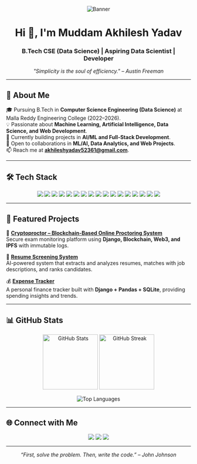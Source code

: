 <!-- Profile Banner -->
<p align="center">
  <!-- Replace below URL with your custom banner if available -->
  <img src="https://leviarista.github.io/github-profile-header-generator/?username=Akhilesh-yadav680&theme=dark" alt="Banner" />
</p>

<h1 align="center">Hi 👋, I'm Muddam Akhilesh Yadav</h1>
<h3 align="center">B.Tech CSE (Data Science) | Aspiring Data Scientist | Developer</h3>

<p align="center"><em>
  "Simplicity is the soul of efficiency." – Austin Freeman
</em></p>

---

## 🚀 About Me

🎓 Pursuing B.Tech in <b>Computer Science Engineering (Data Science)</b> at Malla Reddy Engineering College (2022–2026).  
💡 Passionate about <b>Machine Learning, Artificial Intelligence, Data Science, and Web Development</b>.  
🌱 Currently building projects in <b>AI/ML and Full-Stack Development</b>.  
🤝 Open to collaborations in <b>ML/AI, Data Analytics, and Web Projects</b>.  
📫 Reach me at <b>akhileshyadav52361@gmail.com</b>.  

---

## 🛠️ Tech Stack

<p align="center">
  <!-- Languages -->
  <img src="https://img.shields.io/badge/Python-3776AB?style=for-the-badge&logo=python&logoColor=white"/>
  <img src="https://img.shields.io/badge/C-00599C?style=for-the-badge&logo=c&logoColor=white"/>
  <img src="https://img.shields.io/badge/Java-007396?style=for-the-badge&logo=java&logoColor=white"/>
  <img src="https://img.shields.io/badge/JavaScript-F7DF1E?style=for-the-badge&logo=javascript&logoColor=black"/>
  <img src="https://img.shields.io/badge/HTML5-E34F26?style=for-the-badge&logo=html5&logoColor=white"/>
  <img src="https://img.shields.io/badge/CSS3-1572B6?style=for-the-badge&logo=css3&logoColor=white"/>
  <!-- Frameworks & Tools -->
  <img src="https://img.shields.io/badge/Django-092E20?style=for-the-badge&logo=django&logoColor=white"/>
  <img src="https://img.shields.io/badge/MySQL-4479A1?style=for-the-badge&logo=mysql&logoColor=white"/>
  <img src="https://img.shields.io/badge/SQLite-003B57?style=for-the-badge&logo=sqlite&logoColor=white"/>
  <!-- Data Science & ML -->
  <img src="https://img.shields.io/badge/Numpy-013243?style=for-the-badge&logo=numpy&logoColor=white"/>
  <img src="https://img.shields.io/badge/Pandas-150458?style=for-the-badge&logo=pandas&logoColor=white"/>
  <img src="https://img.shields.io/badge/Matplotlib-0C55A5?style=for-the-badge&logo=plotly&logoColor=white"/>
  <img src="https://img.shields.io/badge/Scikit--Learn-F7931E?style=for-the-badge&logo=scikit-learn&logoColor=white"/>
  <img src="https://img.shields.io/badge/TensorFlow-FF6F00?style=for-the-badge&logo=tensorflow&logoColor=white"/>
  <img src="https://img.shields.io/badge/PyTorch-EE4C2C?style=for-the-badge&logo=pytorch&logoColor=white"/>
  <!-- Visualization -->
  <img src="https://img.shields.io/badge/Tableau-E97627?style=for-the-badge&logo=tableau&logoColor=white"/>
  <img src="https://img.shields.io/badge/PowerBI-F2C811?style=for-the-badge&logo=power-bi&logoColor=black"/>
</p>

---

## 📂 Featured Projects

🔐 [**Cryptoproctor – Blockchain-Based Online Proctoring System**](https://github.com/Akhilesh-yadav680)  
Secure exam monitoring platform using <b>Django, Blockchain, Web3, and IPFS</b> with immutable logs.  

📄 [**Resume Screening System**](https://github.com/Akhilesh-yadav680/CVAnalyzer)  
AI-powered system that extracts and analyzes resumes, matches with job descriptions, and ranks candidates.  

💰 [**Expense Tracker**](https://github.com/Akhilesh-yadav680/Expenses_Tracker)  
A personal finance tracker built with <b>Django + Pandas + SQLite</b>, providing spending insights and trends.  

---

## 📊 GitHub Stats

<p align="center">
  <img src="https://github-readme-stats.vercel.app/api?username=Akhilesh-yadav680&show_icons=true&theme=radical" alt="GitHub Stats" height="150"/>
  <img src="https://github-readme-streak-stats.herokuapp.com/?user=Akhilesh-yadav680&theme=radical" alt="GitHub Streak" height="150"/>
</p>
<p align="center">
  <img src="https://github-readme-stats.vercel.app/api/top-langs/?username=Akhilesh-yadav680&layout=compact&theme=radical" alt="Top Languages"/>
</p>

---

## 🌐 Connect with Me

<p align="center">
  <a href="mailto:akhileshyadav52361@gmail.com"><img src="https://img.shields.io/badge/Email-D14836?style=for-the-badge&logo=gmail&logoColor=white"/></a>
  <a href="https://www.linkedin.com/in/muddam-akhilesh-yadav-0a71a932b/"><img src="https://img.shields.io/badge/LinkedIn-0077B5?style=for-the-badge&logo=linkedin&logoColor=white"/></a>
  <a href="https://github.com/Akhilesh-yadav680"><img src="https://img.shields.io/badge/GitHub-100000?style=for-the-badge&logo=github&logoColor=white"/></a>
</p>

---

<p align="center">
  <i>“First, solve the problem. Then, write the code.” – John Johnson</i>
</p>
